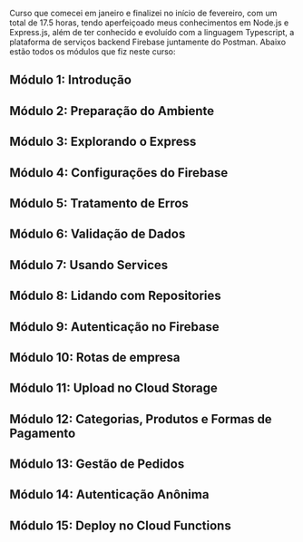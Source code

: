 Curso que comecei em janeiro e finalizei no início de fevereiro, com um total de 17.5 horas, tendo aperfeiçoado meus conhecimentos em Node.js e Express.js, além de ter conhecido e evoluído com a linguagem Typescript, a plataforma de serviços backend Firebase juntamente do Postman. Abaixo estão todos os módulos que fiz neste curso:

## Módulo 1: Introdução <br>
## Módulo 2: Preparação do Ambiente <br>
## Módulo 3: Explorando o Express <br>
## Módulo 4: Configurações do Firebase<br>
## Módulo 5: Tratamento de Erros<br>
## Módulo 6: Validação de Dados<br>
## Módulo 7: Usando Services<br>
## Módulo 8: Lidando com Repositories<br>
## Módulo 9: Autenticação no Firebase<br>
## Módulo 10: Rotas de empresa<br>
## Módulo 11: Upload no Cloud Storage<br>
## Módulo 12: Categorias, Produtos e Formas de Pagamento<br>
## Módulo 13: Gestão de Pedidos<br>
## Módulo 14: Autenticação Anônima<br>
## Módulo 15: Deploy no Cloud Functions<br>
